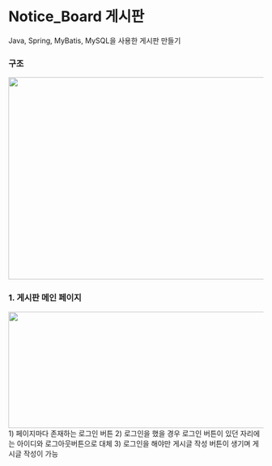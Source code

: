 # Notice_Board 게시판
Java, Spring, MyBatis, MySQL을 사용한 게시판 만들기

### 구조
<img src="https://user-images.githubusercontent.com/87750521/127037608-0777c6d0-e5f4-4b8e-8d96-53428783e32c.png" width="600" height="400">

### 1. 게시판 메인 페이지
<img src="https://user-images.githubusercontent.com/87750521/127040137-ab5a7f7d-cf4f-4bac-b0fa-285a549ce43d.png" width="600" height="230">
1) 페이지마다 존재하는 로그인 버튼
2) 로그인을 했을 경우 로그인 버튼이 있던 자리에는 아이디와 로그아웃버튼으로 대체
3) 로그인을 해야만 게시글 작성 버튼이 생기며 게시글 작성이 가능


